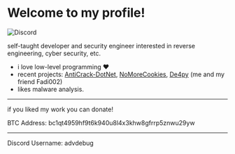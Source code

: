 # Welcome to my profile!
![Discord](https://discord.c99.nl/widget/theme-1/545260988388212736.png)

self-taught developer and security engineer interested in reverse engineering, cyber security, etc.

* i love low-level programming ❤
* recent projects: <a href="https://github.com/AdvDebug/AntiCrack-DotNet">AntiCrack-DotNet</a>, <a href="https://github.com/AdvDebug/NoMoreCookies">NoMoreCookies</a>, <a href="https://github.com/Fadi002/De4py">De4py</a> (me and my friend Fadi002)
* likes malware analysis.
__________________________________________________

if you liked my work you can donate!

BTC Address: bc1qt4959hf9t6k940u8l4x3khw8gfrrp5znwu29yw

___________________________________________________

Discord Username: advdebug
